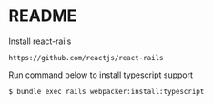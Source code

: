 # README
Install react-rails
    
    https://github.com/reactjs/react-rails
Run command below to install typescript support

    $ bundle exec rails webpacker:install:typescript
